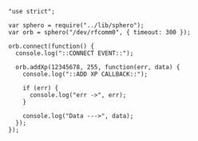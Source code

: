     "use strict";

    var sphero = require("../lib/sphero");
    var orb = sphero("/dev/rfcomm0", { timeout: 300 });

    orb.connect(function() {
      console.log("::CONNECT EVENT::");

      orb.addXp(12345678, 255, function(err, data) {
        console.log("::ADD XP CALLBACK::");

        if (err) {
          console.log("err ->", err);
        }

        console.log("Data --->", data);
      });
    });
